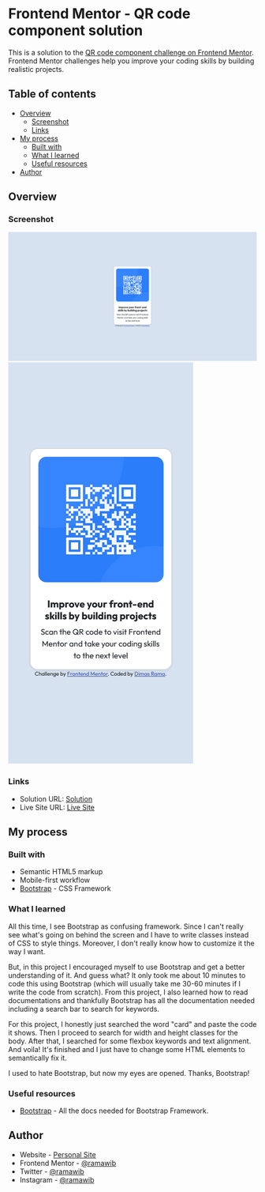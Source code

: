 # Frontend Mentor - QR code component solution

This is a solution to the [QR code component challenge on Frontend Mentor](https://www.frontendmentor.io/challenges/qr-code-component-iux_sIO_H). Frontend Mentor challenges help you improve your coding skills by building realistic projects.

## Table of contents

- [Overview](#overview)
  - [Screenshot](#screenshot)
  - [Links](#links)
- [My process](#my-process)
  - [Built with](#built-with)
  - [What I learned](#what-i-learned)
  - [Useful resources](#useful-resources)
- [Author](#author)

## Overview

### Screenshot

![Desktop View](screenshots/desktop-screenshot.png)
![Mobile View](screenshots/mobile-screenshot.png)

### Links

- Solution URL: [Solution](https://www.frontendmentor.io/solutions/qr-code-card-using-bootstrap-M_DVPgean7)
- Live Site URL: [Live Site](https://ramawib.github.io/frontendmentor-qr-code/)

## My process

### Built with

- Semantic HTML5 markup
- Mobile-first workflow
- [Bootstrap](https://getbootstrap.com/) - CSS Framework

### What I learned

All this time, I see Bootstrap as confusing framework. Since I can't really see what's going on behind the screen and I have to write classes instead of CSS to style things. Moreover, I don't really know how to customize it the way I want.

But, in this project I encouraged myself to use Bootstrap and get a better understanding of it. And guess what? It only took me about 10 minutes to code this using Bootstrap (which will usually take me 30-60 minutes if I write the code from scratch). From this project, I also learned how to read documentations and thankfully Bootstrap has all the documentation needed including a search bar to search for keywords.

For this project, I honestly just searched the word "card" and paste the code it shows. Then I proceed to search for width and height classes for the body. After that, I searched for some flexbox keywords and text alignment. And voila! It's finished and I just have to change some HTML elements to semantically fix it.

I used to hate Bootstrap, but now my eyes are opened. Thanks, Bootstrap!

### Useful resources

- [Bootstrap](https://getbootstrap.com) - All the docs needed for Bootstrap Framework.

## Author

- Website - [Personal Site](https://ramawib.github.io)
- Frontend Mentor - [@ramawib](https://www.frontendmentor.io/profile/ramawib)
- Twitter - [@ramawib](https://www.twitter.com/ramawib)
- Instagram - [@ramawib](https://www.instagram.com/ramawib)
